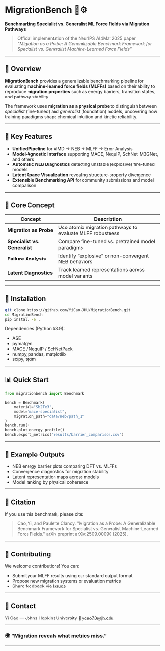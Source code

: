 # MigrationBench 🧠⚙️
**Benchmarking Specialist vs. Generalist ML Force Fields via Migration Pathways**

> Official implementation of the NeurIPS AI4Mat 2025 paper  
> *"Migration as a Probe: A Generalizable Benchmark Framework for Specialist vs. Generalist Machine-Learned Force Fields"*

---

## 🧩 Overview
**MigrationBench** provides a generalizable benchmarking pipeline for evaluating **machine-learned force fields (MLFFs)** based on their ability to reproduce **migration properties** such as energy barriers, transition states, and pathway stability.

The framework uses **migration as a physical probe** to distinguish between *specialist* (fine-tuned) and *generalist* (foundation) models, uncovering how training paradigms shape chemical intuition and kinetic reliability.

---

## 🚀 Key Features
- **Unified Pipeline** for AIMD → NEB → MLFF → Error Analysis  
- **Model-Agnostic Interface** supporting MACE, NequIP, SchNet, M3GNet, and others  
- **Automatic NEB Diagnostics** detecting unstable (explosive) fine-tuned models  
- **Latent Space Visualization** revealing structure-property divergence  
- **Extensible Benchmarking API** for community submissions and model comparison

---

## 🧠 Core Concept
| Concept | Description |
|----------|--------------|
| **Migration as Probe** | Use atomic migration pathways to evaluate MLFF robustness |
| **Specialist vs. Generalist** | Compare fine-tuned vs. pretrained model paradigms |
| **Failure Analysis** | Identify “explosive” or non-convergent NEB behaviors |
| **Latent Diagnostics** | Track learned representations across model variants |

---

## 🧰 Installation
```bash
git clone https://github.com/YiCao-JHU/MigrationBench.git
cd MigrationBench
pip install -e .
````

Dependencies (Python ≥3.9):

* ASE
* pymatgen
* MACE / NequIP / SchNetPack
* numpy, pandas, matplotlib
* scipy, tqdm

---

## 📊 Quick Start

```python
from migrationbench import Benchmark

bench = Benchmark(
    material="Sb2Te3",
    model="mace-specialist",
    migration_path="data/neb/path_1"
)
bench.run()
bench.plot_energy_profile()
bench.export_metrics("results/barrier_comparison.csv")
```

---

## 🧪 Example Outputs

* NEB energy barrier plots comparing DFT vs. MLFFs
* Convergence diagnostics for migration stability
* Latent representation maps across models
* Model ranking by physical coherence

---

## 🔬 Citation

If you use this benchmark, please cite:

>Cao, Yi, and Paulette Clancy. "Migration as a Probe: A Generalizable Benchmark Framework for Specialist vs. Generalist Machine-Learned Force Fields." arXiv preprint arXiv:2509.00090 (2025).

---

## 🤝 Contributing

We welcome contributions!
You can:

* Submit your MLFF results using our standard output format
* Propose new migration systems or evaluation metrics
* Share feedback via [Issues](https://github.com/YiCao-JHU/MigrationBench/issues)

---

## 📧 Contact

Yi Cao — Johns Hopkins University
📮 [ycao73@jh.edu](mailto:ycao73@jh.edu)

---

### 🌍 “Migration reveals what metrics miss.”



---

